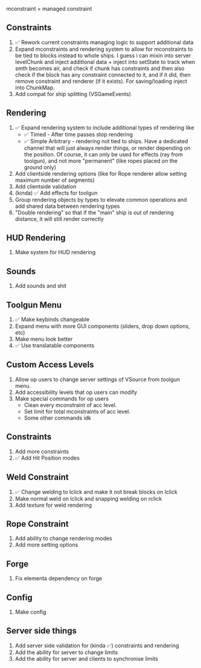 mconstraint = managed constraint

## Constraints
1. ✅ Rework current constraints managing logic to support additional data
2. Expand mconstraints and rendering system to allow for mconstraints to be tied to blocks instead to whole ships. I guess i can mixin into server levelChunk and inject additional data + inject into setState to track when smth becomes air, and check if chunk has constraints and then also check if the block has any constraint connected to it, and if it did, then remove constraint and renderer (if it exists). For saving/loading inject into ChunkMap.
3. Add compat for ship splitting (VSGameEvents)

## Rendering
1. ✅ Expand rendering system to include additional types of rendering like
   * ✅ Timed - After time passes stop rendering
   * ✅ Simple Arbitrary - rendering not tied to ships. Have a dedicated channel that will just always render things, or render depending on the position. Of course, it can only be used for effects (ray from toolgun), and not more "permanent" (like ropes placed on the ground only)  
2. Add clientside rendering options (like for Rope renderer allow setting maximum number of segments)
3. Add clientside validation 
4. (kinda) ✅ Add effects for toolgun
5. Group rendering objects by types to elevate common operations and add shared data between rendering types
6. "Double rendering" so that if the "main" ship is out of rendering distance, it will still render correctly

## HUD Rendering
1. Make system for HUD rendering

## Sounds
1. Add sounds and shit

## Toolgun Menu
1. ✅ Make keybinds changeable
2. Expand menu with more GUI components (sliders, drop down options, etc)
3. Make menu look better
4. ✅ Use translatable components

## Custom Access Levels
1. Allow op users to change server settings of VSource from toolgun menu.
2. Add accessibility levels that op users can modify
3. Make special commands for op users
    * Clean every mconstraint of acc level.
    * Set limit for total mconstraints of acc level.
    * Some other commands idk

## Constraints
1. Add more constraints
2. ✅ Add Hit Position modes

## Weld Constraint
1. ✅ Change welding to lclick and make it not break blocks on lclick
2. Make normal weld on lclick and snapping welding on rclick
3. Add texture for weld rendering

## Rope Constraint
1. Add ability to change rendering modes
2. Add more setting options

## Forge
1. Fix elementa dependency on forge

## Config
1. Make config

## Server side things
1. Add server side validation for (kinda ✅) constraints and rendering
2. Add the ability for server to change limits
3. Add the ability for server and clients to synchronise limits